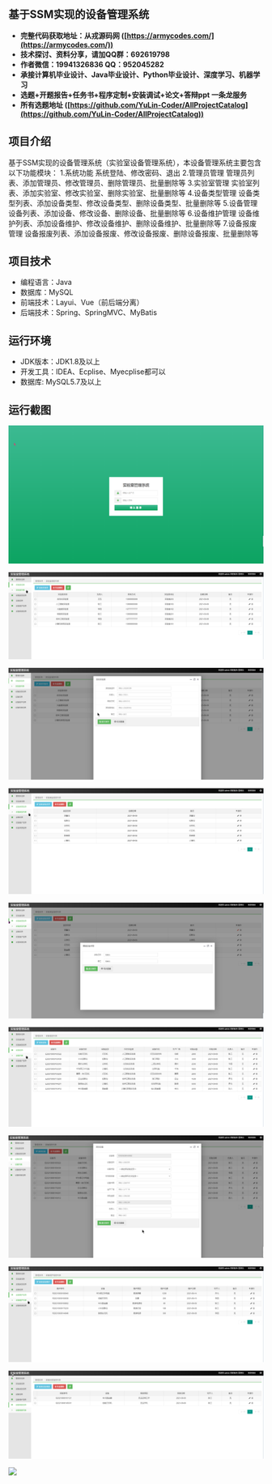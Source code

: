 ## 基于SSM实现的设备管理系统

- <b>完整代码获取地址：从戎源码网 ([https://armycodes.com/](https://armycodes.com/))</b>
- <b>技术探讨、资料分享，请加QQ群：692619798</b> 
- <b>作者微信：19941326836  QQ：952045282</b> 
- <b>承接计算机毕业设计、Java毕业设计、Python毕业设计、深度学习、机器学习</b>
- <b>选题+开题报告+任务书+程序定制+安装调试+论文+答辩ppt 一条龙服务</b>
- <b>所有选题地址 ([https://github.com/YuLin-Coder/AllProjectCatalog](https://github.com/YuLin-Coder/AllProjectCatalog)) </b>

## 项目介绍
基于SSM实现的设备管理系统（实验室设备管理系统），本设备管理系统主要包含以下功能模块：
1.系统功能
系统登陆、修改密码、退出
2.管理员管理
管理员列表、添加管理员、修改管理员、删除管理员、批量删除等
3.实验室管理
实验室列表、添加实验室、修改实验室、删除实验室、批量删除等
4.设备类型管理
设备类型列表、添加设备类型、修改设备类型、删除设备类型、批量删除等
5.设备管理
设备列表、添加设备、修改设备、删除设备、批量删除等
6.设备维护管理
设备维护列表、添加设备维护、修改设备维护、删除设备维护、批量删除等
7.设备报废管理
设备报废列表、添加设备报废、修改设备报废、删除设备报废、批量删除等

## 项目技术
- 编程语言：Java
- 数据库：MySQL
- 前端技术：Layui、Vue（前后端分离）
- 后端技术：Spring、SpringMVC、MyBatis

## 运行环境
- JDK版本：JDK1.8及以上
- 开发工具：IDEA、Ecplise、Myecplise都可以
- 数据库: MySQL5.7及以上

## 运行截图
![](screenshot/1.png)

![](screenshot/2.png)

![](screenshot/3.png)

![](screenshot/4.png)

![](screenshot/5.png)

![](screenshot/6.png)

![](screenshot/7.png)

![](screenshot/8.png)

![](screenshot/9.png)

![](screenshot/10.png)

